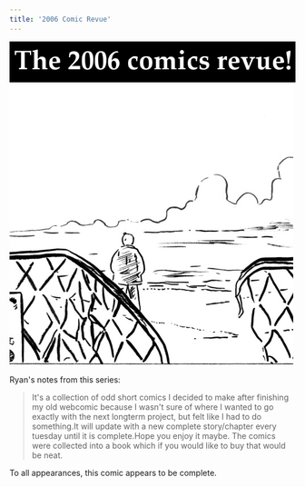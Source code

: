 ```yaml
---
title: '2006 Comic Revue'
---
```


![](crlogo.jpg "Ryan's logo for the 2006 Comic Revue.")
![](crmain11.jpg "Ryan's cover for 2006 Comic Revue, featuring a person near a chain-link fence.")

Ryan's notes from this series:

> It's a collection of odd short comics I decided to make after finishing my old webcomic because I wasn't sure of where I wanted to go exactly with the next longterm project, but felt like I had to do something.It will update with a new complete story/chapter every tuesday until it is complete.Hope you enjoy it maybe. The comics were collected into a book which if you would like to buy that would be neat.

To all appearances, this comic appears to be complete.
